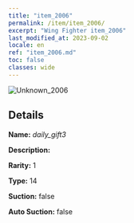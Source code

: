 ```yaml
---
title: "item_2006"
permalink: /item/item_2006/
excerpt: "Wing Fighter item_2006"
last_modified_at: 2023-09-02
locale: en
ref: "item_2006.md"
toc: false
classes: wide
---
```



 ![Unknown_2006](/images/item/daily_gift3_p.png)



## Details

 **Name:** *daily_gift3* 

 **Description:** 

 **Rarity:** 1 

 **Type:** 14 

 **Suction:** false 

 **Auto Suction:** false 


